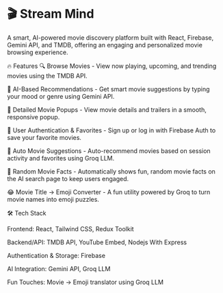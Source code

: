 # 🎬 Stream Mind

A smart, AI-powered movie discovery platform built with React, Firebase, Gemini API, and TMDB, offering an engaging and personalized movie browsing experience.

🔥 Features
🔍 Browse Movies - View now playing, upcoming, and trending movies using the TMDB API.

🤖 AI-Based Recommendations - Get smart movie suggestions by typing your mood or genre using Gemini API.

🎥 Detailed Movie Popups - View movie details and trailers in a smooth, responsive popup.

🔐 User Authentication & Favorites - Sign up or log in with Firebase Auth to save your favorite movies.

🎯 Auto Movie Suggestions - Auto-recommend movies based on session activity and favorites using Groq LLM.

🎲 Random Movie Facts - Automatically shows fun, random movie facts on the AI search page to keep users engaged.

😂 Movie Title → Emoji Converter - A fun utility powered by Groq to turn movie names into emoji puzzles.

🛠️ Tech Stack

Frontend: React, Tailwind CSS, Redux Toolkit

Backend/API: TMDB API, YouTube Embed, Nodejs With Express

Authentication & Storage: Firebase

AI Integration: Gemini API, Groq LLM

Fun Touches: Movie → Emoji translator using Groq LLM
